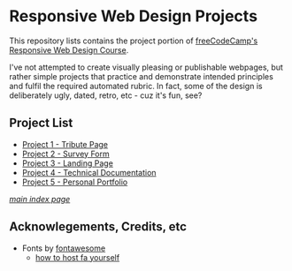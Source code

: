 # Responsive Web Design Projects

This repository lists contains the project portion of [freeCodeCamp's Responsive Web Design Course](https://www.freecodecamp.org/learn/responsive-web-design/).

I've not attempted to create visually pleasing or publishable webpages, but rather simple projects that practice and demonstrate intended principles and fulfil the required automated rubric.  In fact, some of the design is deliberately ugly, dated, retro, etc - cuz it's fun, see?

## Project List

- [Project 1 - Tribute Page](https://74c5.github.io/ResponsiveWebDesign/Project1-TributePage/index.html)
- [Project 2 - Survey Form](https://74c5.github.io/ResponsiveWebDesign/Project2-SurveyForm/index.html)
- [Project 3 - Landing Page](https://74c5.github.io/ResponsiveWebDesign/Project3-LandingPage/index.html)
- [Project 4 - Technical Documentation](https://74c5.github.io/ResponsiveWebDesign/Project4-TechDocPage/index.html)
- [Project 5 - Personal Portfolio](https://74c5.github.io/ResponsiveWebDesign/Project5-PersonalPortfolio/index.html)

[_main index page_](https://74c5.github.io/ResponsiveWebDesign/index.html)


## Acknowlegements, Credits, etc

- Fonts by [fontawesome](https://fontawesome.com)
    - [how to host fa yourself](https://fontawesome.com/how-to-use/on-the-web/setup/hosting-font-awesome-yourself)